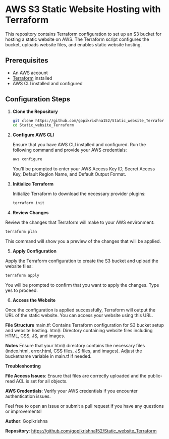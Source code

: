 # AWS S3 Static Website Hosting with Terraform

This repository contains Terraform configuration to set up an S3 bucket for hosting a static website on AWS. The Terraform script configures the bucket, uploads website files, and enables static website hosting.

## Prerequisites

- An AWS account
- [Terraform](https://www.terraform.io/downloads) installed
- AWS CLI installed and configured

## Configuration Steps

1. **Clone the Repository**

   ```bash
   git clone https://github.com/gopikrishna152/Static_website_Terraform.git
   cd Static_website_Terraform
   ```
   
   
2. **Configure AWS CLI**

   Ensure that you have AWS CLI installed and configured. Run the following command and provide your AWS credentials:
   ```bash
   aws configure
   ```

   You'll be prompted to enter your AWS Access Key ID, Secret Access Key, Default Region Name, and Default Output Format.<br>
3. **Initialize Terraform**

   Initialize Terraform to download the necessary provider plugins:
   ```bash
   terraform init
   
4. **Review Changes**

Review the changes that Terraform will make to your AWS environment:
  ```bash
 terraform plan
```
  This command will show you a preview of the changes that will be applied.

5.  **Apply Configuration**

Apply the Terraform configuration to create the S3 bucket and upload the website files:

  ```bash
 terraform apply
  ```
  You will be prompted to confirm that you want to apply the changes. Type yes to proceed.

6. **Access the Website**

Once the configuration is applied successfully, Terraform will output the URL of the static website. You can access your website using this URL.

**File Structure**
main.tf: Contains Terraform configuration for S3 bucket setup and website hosting.
html/: Directory containing website files including HTML, CSS, JS, and images.

  **Notes**
Ensure that your html/ directory contains the necessary files (index.html, error.html, CSS files, JS files, and images).
Adjust the bucketname variable in main.tf if needed.

  **Troubleshooting**

**File Access Issues**: Ensure that files are correctly uploaded and the public-read ACL is set for all objects.

**AWS Credentials**: Verify your AWS credentials if you encounter authentication issues.

Feel free to open an issue or submit a pull request if you have any questions or improvements!

**Author**: Gopikrishna

**Repository**: https://github.com/gopikrishna152/Static_website_Terraform








